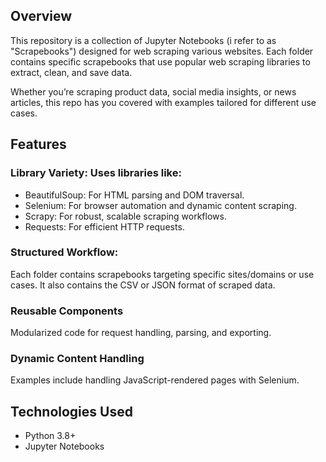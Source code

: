 ## Overview
This repository is a collection of Jupyter Notebooks (i refer to as "Scrapebooks") designed for web scraping various websites. Each folder contains specific scrapebooks that use popular web scraping libraries to extract, clean, and save data.

Whether you’re scraping product data, social media insights, or news articles, this repo has you covered with examples tailored for different use cases.

## Features 
### Library Variety: Uses libraries like:
- BeautifulSoup: For HTML parsing and DOM traversal.
- Selenium: For browser automation and dynamic content scraping.
- Scrapy: For robust, scalable scraping workflows.
- Requests: For efficient HTTP requests.

### Structured Workflow: 
Each folder contains scrapebooks targeting specific sites/domains or use cases. It also contains the CSV or JSON format of scraped data.

### Reusable Components
Modularized code for request handling, parsing, and exporting.

### Dynamic Content Handling
Examples include handling JavaScript-rendered pages with Selenium.

## Technologies Used
- Python 3.8+
- Jupyter Notebooks